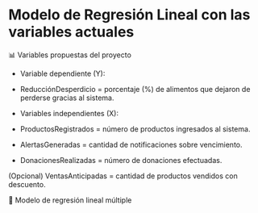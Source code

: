 # Modelo de Regresión Lineal con las variables actuales

📊 Variables propuestas del proyecto

* Variable dependiente (Y):

* ReducciónDesperdicio = porcentaje (%) de alimentos que dejaron de perderse gracias al sistema.

* Variables independientes (X):

* ProductosRegistrados = número de productos ingresados al sistema.

* AlertasGeneradas = cantidad de notificaciones sobre vencimiento.

* DonacionesRealizadas = número de donaciones efectuadas.

(Opcional) VentasAnticipadas = cantidad de productos vendidos con descuento.

🧮 Modelo de regresión lineal múltiple